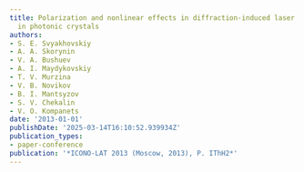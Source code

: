 ```yaml
---
title: Polarization and nonlinear effects in diffraction-induced laser pulse splitting
  in photonic crystals
authors:
- S. E. Svyakhovskiy
- A. A. Skorynin
- V. A. Bushuev
- A. I. Maydykovskiy
- T. V. Murzina
- V. B. Novikov
- B. I. Mantsyzov
- S. V. Chekalin
- V. O. Kompanets
date: '2013-01-01'
publishDate: '2025-03-14T16:10:52.939934Z'
publication_types:
- paper-conference
publication: '*ICONO-LAT 2013 (Moscow, 2013), P. IThH2*'
---
```

